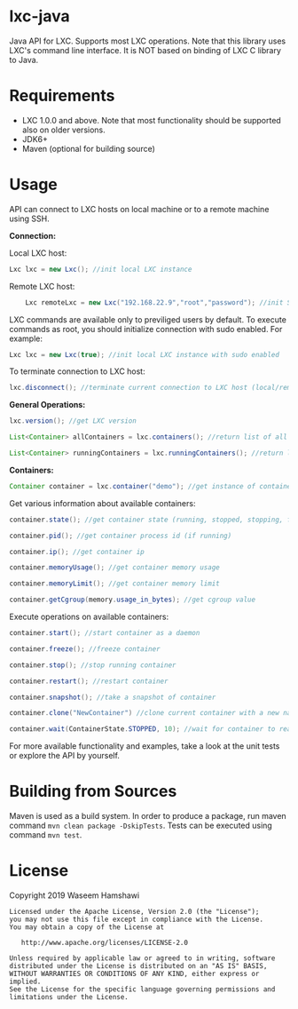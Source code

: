lxc-java
========

Java API for LXC.
Supports most LXC operations.
Note that this library uses LXC's command line interface. It is NOT based on binding of LXC C library to Java.

Requirements
========

- LXC 1.0.0 and above. Note that most functionality should be supported also on older versions.
- JDK6+
- Maven (optional for building source)

Usage
========

API can connect to LXC hosts on local machine or to a remote machine using SSH.

**Connection:**

Local LXC host:

```java
Lxc lxc = new Lxc(); //init local LXC instance
```

Remote LXC host:
```java
	Lxc remoteLxc = new Lxc("192.168.22.9","root","password"); //init SSH connection to remote LXC host
```

LXC commands are available only to previliged users by default. To execute commands as root, you should initialize connection with sudo enabled. For example:
```java
Lxc lxc = new Lxc(true); //init local LXC instance with sudo enabled
```

To terminate connection to LXC host:
```java
lxc.disconnect(); //terminate current connection to LXC host (local/remote)
```

**General Operations:**
```java
lxc.version(); //get LXC version

List<Container> allContainers = lxc.containers(); //return list of all containers

List<Container> runningContainers = lxc.runningContainers(); //return list of running containers
```

**Containers:**

```java
Container container = lxc.container("demo"); //get instance of container with name "demo"
```

Get various information about available containers:
```java
container.state(); //get container state (running, stopped, stopping, frozen, ...)

container.pid(); //get container process id (if running)

container.ip(); //get container ip

container.memoryUsage(); //get container memory usage

container.memoryLimit(); //get container memory limit

container.getCgroup(memory.usage_in_bytes); //get cgroup value
```

Execute operations on available containers:
```java	
container.start(); //start container as a daemon

container.freeze(); //freeze container

container.stop(); //stop running container

container.restart(); //restart container

container.snapshot(); //take a snapshot of container

container.clone("NewContainer") //clone current container with a new name

container.wait(ContainerState.STOPPED, 10); //wait for container to reach a specific state with a timeout.
```

For more available functionality and examples, take a look at the unit tests or explore the API by yourself.	

Building from Sources
========

Maven is used as a build system.
In order to produce a package, run maven command `mvn clean package -DskipTests`.
Tests can be executed using command `mvn test`. 

License
========

Copyright 2019 Waseem Hamshawi

	Licensed under the Apache License, Version 2.0 (the "License");
	you may not use this file except in compliance with the License.
	You may obtain a copy of the License at
	
	   http://www.apache.org/licenses/LICENSE-2.0
	
	Unless required by applicable law or agreed to in writing, software
	distributed under the License is distributed on an "AS IS" BASIS,
	WITHOUT WARRANTIES OR CONDITIONS OF ANY KIND, either express or implied.
	See the License for the specific language governing permissions and
	limitations under the License.
